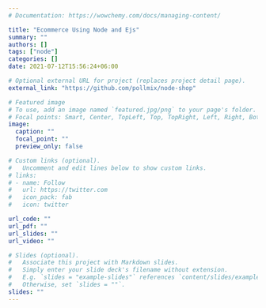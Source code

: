 ```yaml
---
# Documentation: https://wowchemy.com/docs/managing-content/

title: "Ecommerce Using Node and Ejs"
summary: ""
authors: []
tags: ["node"]
categories: []
date: 2021-07-12T15:56:24+06:00

# Optional external URL for project (replaces project detail page).
external_link: "https://github.com/pollmix/node-shop"

# Featured image
# To use, add an image named `featured.jpg/png` to your page's folder.
# Focal points: Smart, Center, TopLeft, Top, TopRight, Left, Right, BottomLeft, Bottom, BottomRight.
image:
  caption: ""
  focal_point: ""
  preview_only: false

# Custom links (optional).
#   Uncomment and edit lines below to show custom links.
# links:
# - name: Follow
#   url: https://twitter.com
#   icon_pack: fab
#   icon: twitter

url_code: ""
url_pdf: ""
url_slides: ""
url_video: ""

# Slides (optional).
#   Associate this project with Markdown slides.
#   Simply enter your slide deck's filename without extension.
#   E.g. `slides = "example-slides"` references `content/slides/example-slides.md`.
#   Otherwise, set `slides = ""`.
slides: ""
---
```

